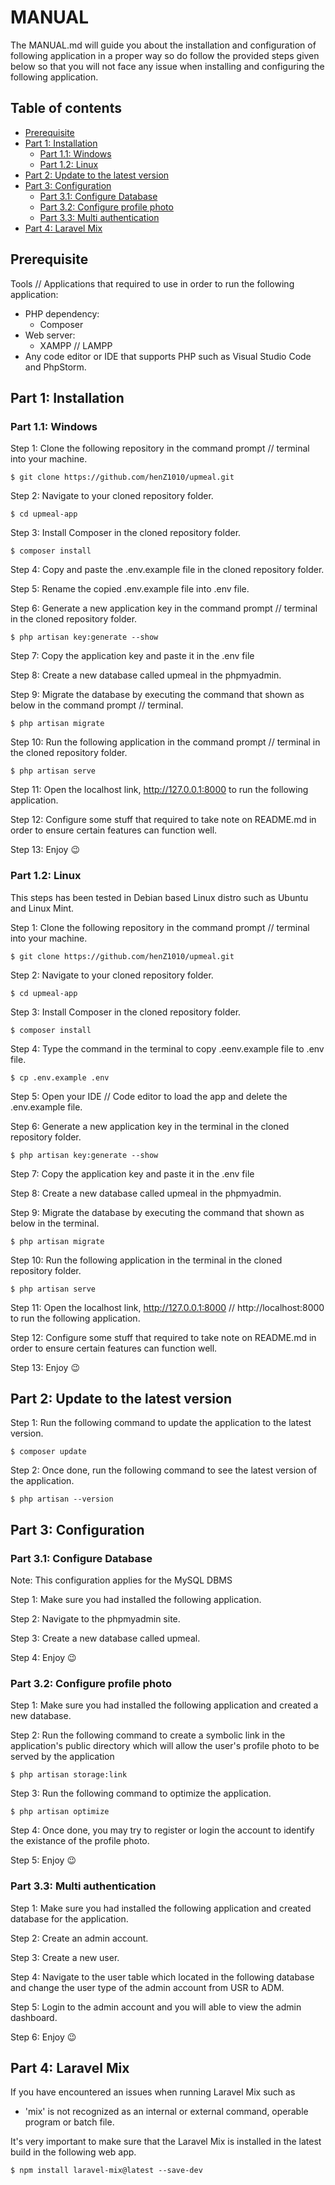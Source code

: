 # MANUAL

The MANUAL.md will guide you about the installation and configuration of following application in a proper way so do follow the provided steps given below so that you will not face any issue when installing and configuring the following application.

## Table of contents
- [Prerequisite](https://github.com/henZ1010/upmeal/blob/main/MANUAL.md#prerequisite)
- [Part 1: Installation](https://github.com/henZ1010/upmeal/blob/main/MANUAL.md#part-1-installation)
    - [Part 1.1: Windows](https://github.com/henZ1010/upmeal/blob/main/MANUAL.md#part-11-windows)
    - [Part 1.2: Linux](https://github.com/henZ1010/upmeal/blob/main/MANUAL.md#part-12-linux)
- [Part 2: Update to the latest version](https://github.com/henZ1010/upmeal/blob/main/MANUAL.md#part-2-update-to-the-latest-version)
- [Part 3: Configuration](https://github.com/henZ1010/upmeal/blob/main/MANUAL.md#part-3-configuration)
    - [Part 3.1: Configure Database](https://github.com/henZ1010/upmeal/blob/main/MANUAL.md#part-31-configure-database)
    - [Part 3.2: Configure profile photo](https://github.com/henZ1010/upmeal/blob/main/MANUAL.md#part-32-configure-profile-photo)
    - [Part 3.3: Multi authentication](https://github.com/henZ1010/upmeal/blob/main/MANUAL.md#part-33-multi-authentication)
- [Part 4: Laravel Mix](https://github.com/henZ1010/upmeal/blob/main/MANUAL.md#part-4-laravel-mix)

## Prerequisite

Tools // Applications that required to use in order to run the following application:
- PHP dependency: 
    - Composer
- Web server:
    - XAMPP // LAMPP
- Any code editor or IDE that supports PHP such as Visual Studio Code and PhpStorm.

## Part 1: Installation

### Part 1.1: Windows

Step 1: Clone the following repository in the command prompt // terminal into your machine.

    $ git clone https://github.com/henZ1010/upmeal.git
    
Step 2: Navigate to your cloned repository folder.

    $ cd upmeal-app
    
Step 3: Install Composer in the cloned repository folder.

    $ composer install
    
Step 4: Copy and paste the .env.example file in the cloned repository folder.

Step 5: Rename the copied .env.example file into .env file.

Step 6: Generate a new application key in the command prompt // terminal in the cloned repository folder.

    $ php artisan key:generate --show

Step 7: Copy the application key and paste it in the .env file

Step 8: Create a new database called upmeal in the phpmyadmin.

Step 9: Migrate the database by executing the command that shown as below in the command prompt // terminal.

    $ php artisan migrate

Step 10: Run the following application in the command prompt // terminal in the cloned repository folder.

    $ php artisan serve

Step 11: Open the localhost link, http://127.0.0.1:8000 to run the following application.

Step 12: Configure some stuff that required to take note on README.md in order to ensure certain features can function well. 

Step 13: Enjoy 😉

### Part 1.2: Linux

This steps has been tested in Debian based Linux distro such as Ubuntu and Linux Mint.

Step 1: Clone the following repository in the command prompt // terminal into your machine.

    $ git clone https://github.com/henZ1010/upmeal.git

Step 2: Navigate to your cloned repository folder.

    $ cd upmeal-app

Step 3: Install Composer in the cloned repository folder.

    $ composer install
    
Step 4: Type the command in the terminal to copy .eenv.example file to .env file.

    $ cp .env.example .env

Step 5: Open your IDE // Code editor to load the app and delete the .env.example file.

Step 6: Generate a new application key in the terminal in the cloned repository folder.

    $ php artisan key:generate --show

Step 7: Copy the application key and paste it in the .env file

Step 8: Create a new database called upmeal in the phpmyadmin.

Step 9: Migrate the database by executing the command that shown as below in the terminal.

    $ php artisan migrate

Step 10: Run the following application in the terminal in the cloned repository folder.

    $ php artisan serve

Step 11: Open the localhost link, http://127.0.0.1:8000 // http://localhost:8000 to run the following application.

Step 12: Configure some stuff that required to take note on README.md in order to ensure certain features can function well. 

Step 13: Enjoy 😉

## Part 2: Update to the latest version

Step 1: Run the following command to update the application to the latest version.

    $ composer update

Step 2: Once done, run the following command to see the latest version of the application.

    $ php artisan --version

## Part 3: Configuration

### Part 3.1: Configure Database

Note: This configuration applies for the MySQL DBMS

Step 1: Make sure you had installed the following application.

Step 2: Navigate to the phpmyadmin site.

Step 3: Create a new database called upmeal.

Step 4: Enjoy 😉

### Part 3.2: Configure profile photo

Step 1: Make sure you had installed the following application and created a new database.

Step 2: Run the following command to create a symbolic link in the application's public directory which will allow the user's profile photo to be served by the application

    $ php artisan storage:link
    
Step 3: Run the following command to optimize the application.

    $ php artisan optimize
    
Step 4: Once done, you may try to register or login the account to identify the existance of the profile photo.

Step 5: Enjoy 😉

### Part 3.3: Multi authentication

Step 1: Make sure you had installed the following application and created database for the application.

Step 2: Create an admin account.

Step 3: Create a new user.

Step 4: Navigate to the user table which located in the following database and change the user type of the admin account from USR to ADM.

Step 5: Login to the admin account and you will able to view the admin dashboard.

Step 6: Enjoy 😉

## Part 4: Laravel Mix

If you have encountered an issues when running Laravel Mix such as
- 'mix' is not recognized as an internal or external command, operable program or batch file.

It's very important to make sure that the Laravel Mix is installed in the latest build in the following web app.

    $ npm install laravel-mix@latest --save-dev

